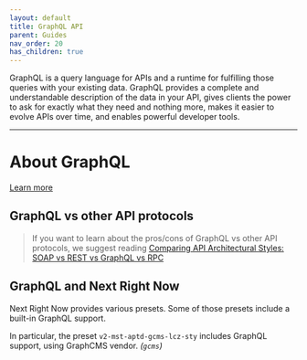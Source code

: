 ```yaml
---
layout: default
title: GraphQL API
parent: Guides
nav_order: 20
has_children: true
---
```


<div class="code-example" markdown="1">
<span markdown="1">
    GraphQL is a query language for APIs and a runtime for fulfilling those queries with your existing data. GraphQL provides a complete and understandable description of the data in your API, gives clients the power to ask for exactly what they need and nothing more, makes it easier to evolve APIs over time, and enables powerful developer tools.
</span>
</div>

---

# About GraphQL

[Learn more](https://graphql.org/)

## GraphQL vs other API protocols

> If you want to learn about the pros/cons of GraphQL vs other API protocols, we suggest reading [Comparing API Architectural Styles: SOAP vs REST vs GraphQL vs RPC](https://levelup.gitconnected.com/comparing-api-architectural-styles-soap-vs-rest-vs-graphql-vs-rpc-84a3720adefa)

## GraphQL and Next Right Now

Next Right Now provides various presets. Some of those presets include a built-in GraphQL support.

In particular, the preset `v2-mst-aptd-gcms-lcz-sty` includes GraphQL support, using GraphCMS vendor. _(`gcms`)_
